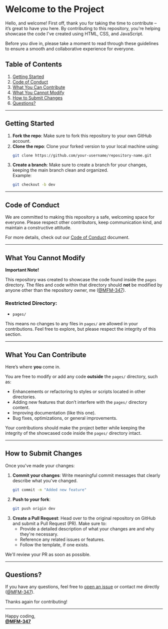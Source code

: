 # Welcome to the Project

Hello, and welcome! First off, thank you for taking the time to contribute – it’s great to have you here. By contributing to this repository, you're helping showcase the code I've created using HTML, CSS, and JavaScript.

Before you dive in, please take a moment to read through these guidelines to ensure a smooth and collaborative experience for everyone.

## Table of Contents

1. [Getting Started](#getting-started)
2. [Code of Conduct](#code-of-conduct)
3. [What You Can Contribute](#what-you-can-contribute)
4. [What You Cannot Modify](#what-you-cannot-modify)
5. [How to Submit Changes](#how-to-submit-changes)
6. [Questions?](#questions)

---

## Getting Started

1. **Fork the repo**: Make sure to fork this repository to your own GitHub account.
2. **Clone the repo**: Clone your forked version to your local machine using:
   ```bash
   git clone https://github.com/your-username/repository-name.git
   ```
3. **Create a branch**: Make sure to create a branch for your changes, keeping the main branch clean and organized.  
   Example:
   ```bash
   git checkout -b dev
   ```

---

## Code of Conduct

We are committed to making this repository a safe, welcoming space for everyone. Please respect other contributors, keep communication kind, and maintain a constructive attitude.

For more details, check out our [Code of Conduct](CODE_OF_CONDUCT.md) document.

---

## What You Cannot Modify

**Important Note!**

This repository was created to showcase the code found inside the `pages` directory. The files and code within that directory should **not** be modified by anyone other than the repository owner, me ([@MFM-347](https://codepen.io/MFM-347)).

### Restricted Directory:

- `pages/`

This means no changes to any files in `pages/` are allowed in your contributions. Feel free to explore, but please respect the integrity of this section.

---

## What You Can Contribute

Here’s where **you** come in.

You are free to modify or add any code **outside** the `pages/` directory, such as:

- Enhancements or refactoring to styles or scripts located in other directories.
- Adding new features that don’t interfere with the `pages/` directory content.
- Improving documentation (like this one).
- Bug fixes, optimizations, or general improvements.

Your contributions should make the project better while keeping the integrity of the showcased code inside the `pages/` directory intact.

---

## How to Submit Changes

Once you've made your changes:

1. **Commit your changes**: Write meaningful commit messages that clearly describe what you've changed.
   ```bash
   git commit -m "Added new feature"
   ```
2. **Push to your fork**:
   ```bash
   git push origin dev
   ```
3. **Create a Pull Request**: Head over to the original repository on GitHub and submit a Pull Request (PR). Make sure to:
   - Provide a detailed description of what your changes are and why they're necessary.
   - Reference any related issues or features.
   - Follow the template, if one exists.

We'll review your PR as soon as possible.

---

## Questions?

If you have any questions, feel free to [open an issue](https://github.com/your-repo/issues) or contact me directly ([@MFM-347](https://github.com/MFM-347)).

Thanks again for contributing!

---

Happy coding,  
**[@MFM-347](https://github.com/MFM-347)**